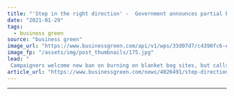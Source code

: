 ```yaml
---
title: "'Step in the right direction' -  Government announces partial ban on peat burning, but campaigners call for wider action"
date: "2021-01-29"
tags: 
  - business green
source: "business green"
image_url: "https://www.businessgreen.com/api/v1/wps/33d07d7/c4390fc6-e8a4-4051-974e-53c4aa83963b/3/iStock-187020119-185x114.jpg"
image_fp: "/assets/img/post_thumbnails/175.jpg"
lead: "
 Campaigners welcome new ban on burning on blanket bog sites, but calls grow for government to extend the scope of planned legislation to include more types of peat and crackdown on peat-based composts ..."
article_url: "https://www.businessgreen.com/news/4026491/step-direction-government-announces-partial-ban-peat-burning-campaigners-wider-action"
---
```


---
